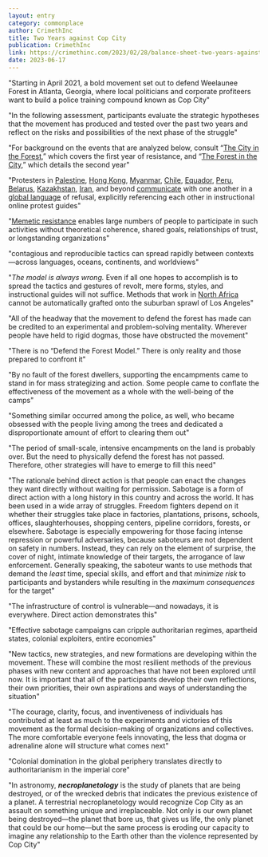 ```yaml
---
layout: entry
category: commonplace
author: CrimethInc
title: Two Years against Cop City
publication: CrimethInc
link: https://crimethinc.com/2023/02/28/balance-sheet-two-years-against-cop-city-evaluating-strategies-refining-tactics
date: 2023-06-17
---
```


"Starting in April 2021, a bold movement set out to defend Weelaunee Forest in Atlanta, Georgia, where local politicians and corporate profiteers want to build a police training compound known as Cop City"

"In the following assessment, participants evaluate the strategic hypotheses that the movement has produced and tested over the past two years and reflect on the risks and possibilities of the next phase of the struggle"

"For background on the events that are analyzed below, consult “[The City in the Forest](https://cwc.im/cityintheforest),” which covers the first year of resistance, and “[The Forest in the City](https://cwc.im/forestinthecity),” which details the second year"

"Protesters in [Palestine](https://crimethinc.com/2021/05/29/the-revolt-in-haifa-an-eyewitness-report), [Hong Kong](https://chuangcn.org/2019/12/summer-in-smoke/), [Myanmar](https://chuangcn.org/2021/02/until-the-end-of-the-world-notes-on-a-coup/), [Chile](https://crimethinc.com/2020/03/02/march-is-coming-the-next-phase-of-revolt-in-chile-the-lay-of-the-land-ahead-of-round-two), [Equador](https://crimethinc.com/2022/06/29/ecuador-general-strike-take-two-two-and-a-half-years-later-another-uprising-shakes-the-country), [Peru](https://crimethinc.com/2023/02/19/the-uprising-in-peru-popular-revolt-against-police-violence-and-the-state-of-emergency), [Belarus](https://crimethinc.com/2022/04/06/and-after-the-war-the-prospects-for-social-struggles-in-ukraine-belarus-and-russia), [Kazakhstan](https://crimethinc.com/2022/01/12/kazakhstan-after-the-uprising-analysis-from-from-russian-anarchists-eyewitness-accounts-from-anarchists-in-almaty), [Iran](https://crimethinc.com/2022/09/28/revolt-in-iran-the-feminist-resurrection-and-the-beginning-of-the-end-for-the-regime), and beyond [communicate](https://crimethinc.com/2020/06/03/from-chile-to-minneapolis-an-open-letter-global-solidarity-with-the-rebellion-against-police-and-white-supremacy) with one another in a [global language](https://crimethinc.com/2020/09/11/uprising-in-colombia-an-example-of-what-is-to-come-a-report-and-interview-on-the-background-of-the-revolt) of refusal, explicitly referencing each other in instructional online protest guides"

"[Memetic resistance](https://illwill.com/memes-without-end) enables large numbers of people to participate in such activities without theoretical coherence, shared goals, relationships of trust, or longstanding organizations"

"contagious and reproducible tactics can spread rapidly between contexts—across languages, oceans, continents, and worldviews"

"*The model is always wrong.* Even if all one hopes to accomplish is to spread the tactics and gestures of revolt, mere forms, styles, and instructional guides will not suffice. Methods that work in [North Africa](https://crimethinc.com/2021/02/09/tunisia-from-the-revolution-of-2011-to-the-revolt-of-2021-new-stirrings-in-north-africa) cannot be automatically grafted onto the suburban sprawl of Los Angeles"

"All of the headway that the movement to defend the forest has made can be credited to an experimental and problem-solving mentality. Wherever people have held to rigid dogmas, those have obstructed the movement"

"There is no “Defend the Forest Model.” There is only reality and those prepared to confront it"

"By no fault of the forest dwellers, supporting the encampments came to stand in for mass strategizing and action. Some people came to conflate the effectiveness of the movement as a whole with the well-being of the camps"

"Something similar occurred among the police, as well, who became obsessed with the people living among the trees and dedicated a disproportionate amount of effort to clearing them out"

"The period of small-scale, intensive encampments on the land is probably over. But the need to physically defend the forest has not passed. Therefore, other strategies will have to emerge to fill this need"

"The rationale behind direct action is that people can enact the changes they want directly without waiting for permission. Sabotage is a form of direct action with a long history in this country and across the world. It has been used in a wide array of struggles. Freedom fighters depend on it whether their struggles take place in factories, plantations, prisons, schools, offices, slaughterhouses, shopping centers, pipeline corridors, forests, or elsewhere. Sabotage is especially empowering for those facing intense repression or powerful adversaries, because saboteurs are not dependent on safety in numbers. Instead, they can rely on the element of surprise, the cover of night, intimate knowledge of their targets, the arrogance of law enforcement. Generally speaking, the saboteur wants to use methods that demand the *least* time, special skills, and effort and that *minimize risk* to participants and bystanders while resulting in the *maximum consequences* for the target"

"The infrastructure of control is vulnerable—and nowadays, it is everywhere. Direct action demonstrates this"

"Effective sabotage campaigns can cripple authoritarian regimes, apartheid states, colonial exploiters, entire economies"

"New tactics, new strategies, and new formations are developing within the movement. These will combine the most resilient methods of the previous phases with new content and approaches that have not been explored until now. It is important that all of the participants develop their own reflections, their own priorities, their own aspirations and ways of understanding the situation"

"The courage, clarity, focus, and inventiveness of individuals has contributed at least as much to the experiments and victories of this movement as the formal decision-making of organizations and collectives. The more comfortable everyone feels innovating, the less that dogma or adrenaline alone will structure what comes next"

"Colonial domination in the global periphery translates directly to authoritarianism in the imperial core"

"In astronomy, ***necroplanetology*** is the study of planets that are being destroyed, or of the wrecked debris that indicates the previous existence of a planet. A terrestrial necroplanetology would recognize Cop City as an assault on something unique and irreplaceable. Not only is our own planet being destroyed—the planet that bore us, that gives us life, the only planet that could be our home—but the same process is eroding our capacity to imagine any relationship to the Earth other than the violence represented by Cop City"
